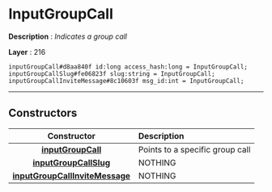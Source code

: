 # InputGroupCall

**Description** : *Indicates a group call*

**Layer** : 216

```tl
inputGroupCall#d8aa840f id:long access_hash:long = InputGroupCall;
inputGroupCallSlug#fe06823f slug:string = InputGroupCall;
inputGroupCallInviteMessage#8c10603f msg_id:int = InputGroupCall;
```

---

## Constructors

| Constructor | Description |
| :---: | :--- |
| [**inputGroupCall**](constructor/inputGroupCall) | Points to a specific group call |
| [**inputGroupCallSlug**](constructor/inputGroupCallSlug) | NOTHING |
| [**inputGroupCallInviteMessage**](constructor/inputGroupCallInviteMessage) | NOTHING |